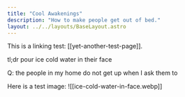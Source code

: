 ```yaml
---
title: "Cool Awakenings"
description: "How to make people get out of bed."
layout: ../../layouts/BaseLayout.astro
---
```


This is a linking test: [[yet-another-test-page]].

tl;dr pour ice cold water in their face

Q: the people in my home do not get up when I ask them to

Here is a test image: ![[ice-cold-water-in-face.webp]]
